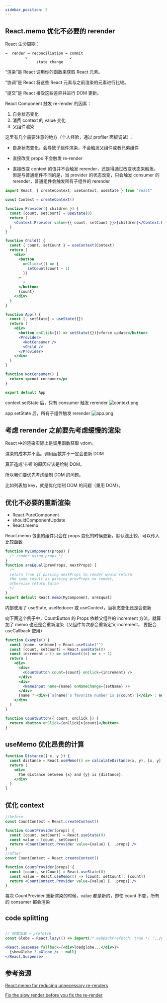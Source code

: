 ```yaml
---
sidebar_position: 5
---
```


## React.memo 优化不必要的 rerender

React 生命周期：

```
→  render → reconciliation → commit
         ↖                   ↙
              state change
```

“渲染”是 React 调用你的函数来获取 React 元素。

“协调”是 React 将这些 React 元素与之前渲染的元素进行比较。

“提交”是 React 接受这些差异并进行 DOM 更新。

React Component 触发 re-render 的因素：

1. 自身状态变化
2. 消费 context 的 value 变化
3. 父组件渲染

这里有几个需要注意的地方（个人经验，通过 profiler 面板调试）：

- 自身状态变化，会导致子组件渲染，不会触发父组件或者兄弟组件

- 直接改变 props 不会触发 re-render

- 直接改变 context 的值并不会触发 rerender，还是得通过改变状态来触发。但是与普通组件不同的是，当 provider 的状态改变，只会触发 consumer 的 rerender，普通组件会触发所有子组件的 rerender

```jsx
import React, { createContext, useContext, useState } from "react"

const Context = createContext()

function Provider({ children }) {
  const [count, setCount] = useState(0)
  return (
    <Context.Provider value={{ count, setCount }}>{children}</Context.Provider>
  )
}

function Child() {
  const { count, setCount } = useContext(Context)
  return (
    <div>
      <button
        onClick={() => {
          setCount(count + 1)
        }}
      >
        +
      </button>
      {count}
    </div>
  )
}

function App() {
  const [, setState] = useState({})
  return (
    <div>
      <button onClick={() => setState({})}>force update</button>
      <Provider>
        <NotConsumer />
        <Child />
      </Provider>
    </div>
  )
}

function NotConsumer() {
  return <p>not consumer</p>
}

export default App
```

context setState 后，只有 consumer 触发 rerender
![context.png](https://p9-juejin.byteimg.com/tos-cn-i-k3u1fbpfcp/9aa280b4051d46b89be62e3a1222b5fe~tplv-k3u1fbpfcp-watermark.image?)

app setState 后，所有子组件触发 rerender
![app.png](https://p3-juejin.byteimg.com/tos-cn-i-k3u1fbpfcp/8fc96ec008464ebf89a17f74f7ee74e5~tplv-k3u1fbpfcp-watermark.image?)

## 考虑 rerender 之前要先考虑缓慢的渲染

React 中的渲染实际上是调用函数获取 vdom。

渲染的成本并不高。调用函数并不一定会更新 DOM

真正造成‘卡顿’的原因应该是绘制 DOM。

所以我们要优先考虑绘制 DOM 的问题。

比如列表加 key，就是优化绘制 DOM 的问题（重用 DOM）。

## 优化不必要的重新渲染

- React.PureComponent
- shouldComponentUpdate
- React.memo

React.memo 包裹的组件只会在 props 变化的时候更新。默认浅比较，可以传入比较函数

```jsx
function MyComponent(props) {
  /* render using props */
}
function areEqual(prevProps, nextProps) {
  /*
  return true if passing nextProps to render would return
  the same result as passing prevProps to render,
  otherwise return false
  */
}
export default React.memo(MyComponent, areEqual)
```

内部使用了 useState, useReducer 或 useContext，当状态变化还是会更新

向下面这个例子中，CountButton 的 Props 依赖父组件的 increment 方法，就算加了 memo 也还是会重新渲染（父组件每次都会重新定义 increment， 要配合 useCallback 使用）

```jsx
function Example() {
  const [name, setName] = React.useState("")
  const [count, setCount] = React.useState(0)
  const increment = () => setCount((c) => c + 1)
  return (
    <div>
      <div>
        <CountButton count={count} onClick={increment} />
      </div>
      <div>
        <NameInput name={name} onNameChange={setName} />
      </div>
      {name ? <div>{`${name}'s favorite number is ${count}`}</div> : null}
    </div>
  )
}

function CountButton({ count, onClick }) {
  return <button onClick={onClick}>{count}</button>
}
```

## useMemo 优化昂贵的计算

```jsx
function Distance({ x, y }) {
  const distance = React.useMemo(() => calculateDistance(x, y), [x, y])
  return (
    <div>
      The distance between {x} and {y} is {distance}.
    </div>
  )
}
```

## 优化 context

```jsx
//before
const CountContext = React.createContext()

function CountProvider(props) {
  const [count, setCount] = React.useState(0)
  const value = [count, setCount]
  return <CountContext.Provider value={value} {...props} />
}
//after
const CountContext = React.createContext()

function CountProvider(props) {
  const [count, setCount] = React.useState(0)
  const value = React.useMemo(() => [count, setCount], [count])
  return <CountContext.Provider value={value} {...props} />
}
```

每次 CountProvider 重新渲染的时候，value 都是新的，即使 count 不变，所有的 consumer 都会渲染

## code splitting

```jsx

// 按需加载 + prefetch
const Globe = React.lazy(() => import(/* webpackPrefetch: true */ '../globe'))

<React.Suspense fallback={<div>loadglobe...</div>}>
  {showGlobe ? <Globe /> : null}
</React.Suspense>
```

## 参考资源

[React.memo for reducing unnecessary re-renders](https://github.com/kentcdodds/react-performance/blob/main/src/exercise/03.md)

[Fix the slow render before you fix the re-render](https://kentcdodds.com/blog/fix-the-slow-render-before-you-fix-the-re-render)
